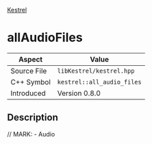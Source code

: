 [Kestrel](index)
# allAudioFiles
| Aspect | Value |
| --- | --- |
| Source File | `libKestrel/kestrel.hpp` |
| C++ Symbol | `kestrel::all_audio_files` |
| Introduced | Version 0.8.0 |
## Description
// MARK: - Audio
